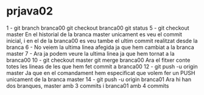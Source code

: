 # prjava02

1 - git branch branca00
    git checkout branca00
    git status
5 - git checkout master
    En el historial de la branca master unicament es veu el commit inicial, i en el de la branca00 es veu tambe el ultim commit realitzat desde la branca
6 - No veiem la ultima linea afegida ja que hem cambiat a la branca master
7 - Ara ja podem veure la ultima linea ja que hem tornat a la branca00
10 - git checkout master
     git merge branca00
     Ara el fitxer conte totes les lineas de les que hem fet commit a branca00
12 - git push -u origin master
     Ja que en el comandament hem especificat que volem fer un PUSH unicament de la branca master
14 - git push -u origin branca01
     Ara hi han dos branques, master amb 3 commits i branca01 amb 4 commits

